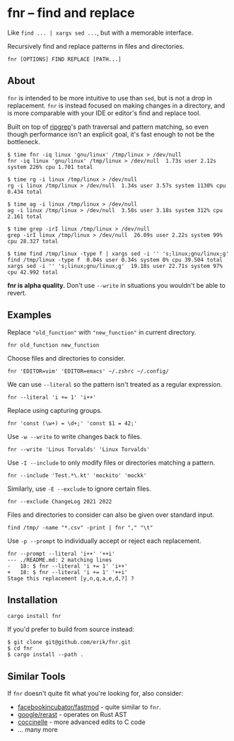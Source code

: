 # fnr – find and replace

Like `find ... | xargs sed ...`, but with a memorable interface.

Recursively find and replace patterns in files and directories.

```
fnr [OPTIONS] FIND REPLACE [PATH...]
```

## About

`fnr` is intended to be more intuitive to use than `sed`, but is not a
drop in replacement. `fnr` is instead focused on making changes in a
directory, and is more comparable with your IDE or editor's find and
replace tool.

Built on top of [ripgrep]'s path traversal and pattern matching, so
even though performance isn't an explicit goal, it's fast enough to
not be the bottleneck.

``` console
$ time fnr -iq linux 'gnu/linux' /tmp/linux > /dev/null
fnr -iq linux 'gnu/linux' /tmp/linux > /dev/null  1.73s user 2.12s system 226% cpu 1.701 total

$ time rg -i linux /tmp/linux > /dev/null
rg -i linux /tmp/linux > /dev/null  1.34s user 3.57s system 1130% cpu 0.434 total

$ time ag -i linux /tmp/linux > /dev/null
ag -i linux /tmp/linux > /dev/null  3.58s user 3.18s system 312% cpu 2.161 total

$ time grep -irI linux /tmp/linux > /dev/null
grep -irI linux /tmp/linux > /dev/null  26.09s user 2.22s system 99% cpu 28.327 total

$ time find /tmp/linux -type f | xargs sed -i '' 's;linux;gnu/linux;g'
find /tmp/linux -type f  0.04s user 0.34s system 0% cpu 39.504 total
xargs sed -i '' 's;linux;gnu/linux;g'  19.18s user 22.71s system 97% cpu 42.992 total
```

**fnr is alpha quality.** Don't use `--write` in situations you
wouldn't be able to revert.

[ripgrep]: https://github.com/BurntSushi/ripgrep

## Examples

Replace `"old_function"` with `"new_function"` in current directory.
```
fnr old_function new_function
```

Choose files and directories to consider.
```
fnr 'EDITOR=vim' 'EDITOR=emacs' ~/.zshrc ~/.config/
```

We can use `--literal` so the pattern isn't treated as a regular expression.
```
fnr --literal 'i += 1' 'i++'
```

Replace using capturing groups.
```
fnr 'const (\w+) = \d+;' 'const $1 = 42;'
```

Use `-w --write` to write changes back to files.
```
fnr --write 'Linus Torvalds' 'Linux Torvalds'
```

Use `-I --include` to only modify files or directories matching a pattern.
```
fnr --include 'Test.*\.kt' 'mockito' 'mockk'
```

Similarly, use `-E --exclude` to ignore certain files.
```
fnr --exclude ChangeLog 2021 2022
```

Files and directories to consider can also be given over standard input.
```
find /tmp/ -name "*.csv" -print | fnr "," "\t"
```

Use `-p --prompt` to individually accept or reject each replacement.
```
fnr --prompt --literal 'i++' '++i'
--- ./README.md: 2 matching lines
-   18: $ fnr --literal 'i += 1' 'i++'
+   18: $ fnr --literal 'i += 1' '++i'
Stage this replacement [y,n,q,a,e,d,?] ?
```

## Installation

```
cargo install fnr
```

If you'd prefer to build from source instead:

``` console
$ git clone git@github.com/erik/fnr.git
$ cd fnr
$ cargo install --path .
```

## Similar Tools

If `fnr` doesn't quite fit what you're looking for, also consider:

- [facebookincubator/fastmod](https://github.com/facebookincubator/fastmod/) - quite similar to `fnr`.
- [google/rerast](https://github.com/google/rerast) - operates on Rust AST
- [coccinelle](https://coccinelle.gitlabpages.inria.fr/website/) - more advanced edits to C code
- ... many more
